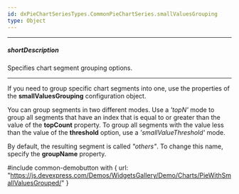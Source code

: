 ```yaml
---
id: dxPieChartSeriesTypes.CommonPieChartSeries.smallValuesGrouping
type: Object
---
```

---
##### shortDescription
Specifies chart segment grouping options.

---
If you need to group specific chart segments into one, use the properties of the **smallValuesGrouping** configuration object.

You can group segments in two different modes. Use a *'topN'* mode to group all segments that have an index that is equal to or greater than the value of the **topCount** property. To group all segments with the value less than the value of the **threshold** option, use a *'smallValueThreshold'* mode.

By default, the resulting segment is called *"others"*. To change this name, specify the **groupName** property.

#include common-demobutton with {
    url: "https://js.devexpress.com/Demos/WidgetsGallery/Demo/Charts/PieWithSmallValuesGrouped/"
}